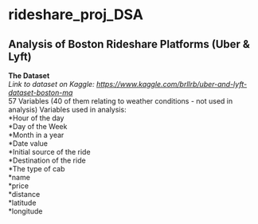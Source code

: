 # rideshare_proj_DSA
## Analysis of Boston Rideshare Platforms (Uber & Lyft)
**The Dataset**  
_Link to dataset on Kaggle: https://www.kaggle.com/brllrb/uber-and-lyft-dataset-boston-ma_  
57 Variables (40 of them relating to weather conditions - not used in analysis)
Variables used in analysis:  
*Hour of the day  
*Day of the Week  
*Month in a year  
*Date value  
*Initial source of the ride  
*Destination of the ride  
*The type of cab  
*name  
*price  
*distance  
*latitude  
*longitude   
 
